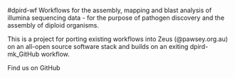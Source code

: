 #dpird-wf
Workflows for the assembly, mapping and blast analysis of illumina sequencing data - for the purpose of pathogen discovery and the assembly of diploid organisms.

This is a project for porting existing workflows into Zeus (@pawsey.org.au) on an all-open source software stack and builds on an exiting dpird-mk_GitHub workflow.

Find us on GitHub
